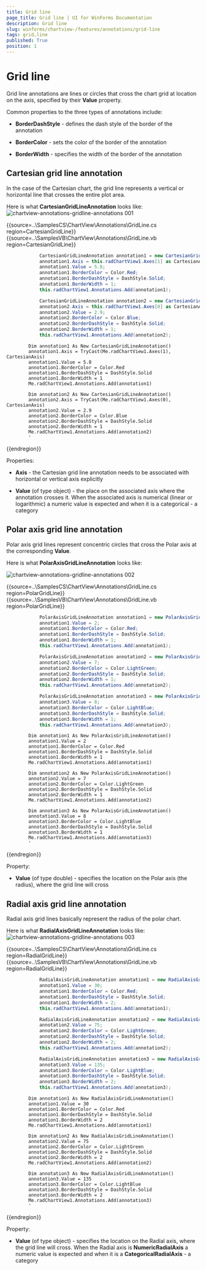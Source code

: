 ```yaml
---
title: Grid line
page_title: Grid line | UI for WinForms Documentation
description: Grid line
slug: winforms/chartview-/features/annotations/grid-line
tags: grid,line
published: True
position: 1
---
```


# Grid line



Grid line annotations are lines or circles that cross the chart grid at location on the axis, specified by their __Value__ property.
      

Common properties to the three types of annotations include:
      

* __BorderDashStyle__ - defines the dash style of the border of the annotation
          

* __BorderColor__ - sets the color of the border of the annotation
          

* __BorderWidth__ - specifies the width of the border of the annotation
          

## Cartesian grid line annotation

In the case of the Cartesian chart, the grid line represents a vertical or horizontal line that crosses the entire plot area.
        

Here is what __CartesianGridLineAnnotation__ looks like:
![chartview-annotations-gridline-annotations 001](images/chartview-annotations-gridline-annotations001.png)



{{source=..\SamplesCS\ChartView\Annotations\GridLine.cs region=CartesianGridLine}} 
{{source=..\SamplesVB\ChartView\Annotations\GridLine.vb region=CartesianGridLine}} 

````C#
            CartesianGridLineAnnotation annotation1 = new CartesianGridLineAnnotation();
            annotation1.Axis = this.radChartView1.Axes[1] as CartesianAxis;
            annotation1.Value = 5.8;
            annotation1.BorderColor = Color.Red;
            annotation1.BorderDashStyle = DashStyle.Solid;
            annotation1.BorderWidth = 1;
            this.radChartView1.Annotations.Add(annotation1);

            CartesianGridLineAnnotation annotation2 = new CartesianGridLineAnnotation();
            annotation2.Axis = this.radChartView1.Axes[0] as CartesianAxis;
            annotation2.Value = 2.9;
            annotation2.BorderColor = Color.Blue;
            annotation2.BorderDashStyle = DashStyle.Solid;
            annotation2.BorderWidth = 1;
            this.radChartView1.Annotations.Add(annotation2);
````
````VB.NET
        Dim annotation1 As New CartesianGridLineAnnotation()
        annotation1.Axis = TryCast(Me.radChartView1.Axes(1), CartesianAxis)
        annotation1.Value = 5.8
        annotation1.BorderColor = Color.Red
        annotation1.BorderDashStyle = DashStyle.Solid
        annotation1.BorderWidth = 1
        Me.radChartView1.Annotations.Add(annotation1)

        Dim annotation2 As New CartesianGridLineAnnotation()
        annotation2.Axis = TryCast(Me.radChartView1.Axes(0), CartesianAxis)
        annotation2.Value = 2.9
        annotation2.BorderColor = Color.Blue
        annotation2.BorderDashStyle = DashStyle.Solid
        annotation2.BorderWidth = 1
        Me.radChartView1.Annotations.Add(annotation2)
        '
````

{{endregion}} 

 
Properties:
        

* __Axis__ - the Cartesian grid line annotation needs to be associated with horizontal or vertical axis explicitly
            

* __Value__ (of type object) - the place on the associated axis where the annotation crosses it. When the associated axis is numerical (linear or logarithmic) a numeric value is expected and when it is a categorical - a category
            

## Polar axis grid line annotation

Polar axis grid lines represent concentric circles that cross the Polar axis at the corresponding __Value__.
        

Here is what __PolarAxisGridLineAnnotation__ looks like:

![chartview-annotations-gridline-annotations 002](images/chartview-annotations-gridline-annotations002.png) 


{{source=..\SamplesCS\ChartView\Annotations\GridLine.cs region=PolarGridLine}} 
{{source=..\SamplesVB\ChartView\Annotations\GridLine.vb region=PolarGridLine}} 

````C#
            PolarAxisGridLineAnnotation annotation1 = new PolarAxisGridLineAnnotation();
            annotation1.Value = 2;
            annotation1.BorderColor = Color.Red;
            annotation1.BorderDashStyle = DashStyle.Solid;
            annotation1.BorderWidth = 1;
            this.radChartView1.Annotations.Add(annotation1);

            PolarAxisGridLineAnnotation annotation2 = new PolarAxisGridLineAnnotation();
            annotation2.Value = 7;
            annotation2.BorderColor = Color.LightGreen;
            annotation2.BorderDashStyle = DashStyle.Solid;
            annotation2.BorderWidth = 1;
            this.radChartView1.Annotations.Add(annotation2);

            PolarAxisGridLineAnnotation annotation3 = new PolarAxisGridLineAnnotation();
            annotation3.Value = 8;
            annotation3.BorderColor = Color.LightBlue;
            annotation3.BorderDashStyle = DashStyle.Solid;
            annotation3.BorderWidth = 1;
            this.radChartView1.Annotations.Add(annotation3);
````
````VB.NET
        Dim annotation1 As New PolarAxisGridLineAnnotation()
        annotation1.Value = 2
        annotation1.BorderColor = Color.Red
        annotation1.BorderDashStyle = DashStyle.Solid
        annotation1.BorderWidth = 1
        Me.radChartView1.Annotations.Add(annotation1)

        Dim annotation2 As New PolarAxisGridLineAnnotation()
        annotation2.Value = 7
        annotation2.BorderColor = Color.LightGreen
        annotation2.BorderDashStyle = DashStyle.Solid
        annotation2.BorderWidth = 1
        Me.radChartView1.Annotations.Add(annotation2)

        Dim annotation3 As New PolarAxisGridLineAnnotation()
        annotation3.Value = 8
        annotation3.BorderColor = Color.LightBlue
        annotation3.BorderDashStyle = DashStyle.Solid
        annotation3.BorderWidth = 1
        Me.radChartView1.Annotations.Add(annotation3)
        '
````

{{endregion}}  

Property: 

* __Value__ (of type double) - specifies the location on the Polar axis (the radius), where the grid line will cross
            

## Radial axis grid line annotation

Radial axis grid lines basically represent the radius of the polar chart.
        

Here is what __RadialAxisGridLineAnnotation__ looks like:
![chartview-annotations-gridline-annotations 003](images/chartview-annotations-gridline-annotations003.png)



{{source=..\SamplesCS\ChartView\Annotations\GridLine.cs region=RadialGridLine}} 
{{source=..\SamplesVB\ChartView\Annotations\GridLine.vb region=RadialGridLine}} 

````C#
            RadialAxisGridLineAnnotation annotation1 = new RadialAxisGridLineAnnotation();            
            annotation1.Value = 30;
            annotation1.BorderColor = Color.Red;
            annotation1.BorderDashStyle = DashStyle.Solid;
            annotation1.BorderWidth = 2;
            this.radChartView1.Annotations.Add(annotation1);

            RadialAxisGridLineAnnotation annotation2 = new RadialAxisGridLineAnnotation();
            annotation2.Value = 75;
            annotation2.BorderColor = Color.LightGreen;
            annotation2.BorderDashStyle = DashStyle.Solid;
            annotation2.BorderWidth = 2;
            this.radChartView1.Annotations.Add(annotation2);

            RadialAxisGridLineAnnotation annotation3 = new RadialAxisGridLineAnnotation();
            annotation3.Value = 135;
            annotation3.BorderColor = Color.LightBlue;
            annotation3.BorderDashStyle = DashStyle.Solid;
            annotation3.BorderWidth = 2;
            this.radChartView1.Annotations.Add(annotation3);
````
````VB.NET
        Dim annotation1 As New RadialAxisGridLineAnnotation()
        annotation1.Value = 30
        annotation1.BorderColor = Color.Red
        annotation1.BorderDashStyle = DashStyle.Solid
        annotation1.BorderWidth = 2
        Me.radChartView1.Annotations.Add(annotation1)

        Dim annotation2 As New RadialAxisGridLineAnnotation()
        annotation2.Value = 75
        annotation2.BorderColor = Color.LightGreen
        annotation2.BorderDashStyle = DashStyle.Solid
        annotation2.BorderWidth = 2
        Me.radChartView1.Annotations.Add(annotation2)

        Dim annotation3 As New RadialAxisGridLineAnnotation()
        annotation3.Value = 135
        annotation3.BorderColor = Color.LightBlue
        annotation3.BorderDashStyle = DashStyle.Solid
        annotation3.BorderWidth = 2
        Me.radChartView1.Annotations.Add(annotation3)
        '
````

{{endregion}} 
 

Property:
        

* __Value__ (of type object) - specifies the location on the Radial axis, where the grid line will cross. When the Radial axis is __NumericRadialAxis__ a numeric value is expected and when it is a __CategoricalRadialAxis__ - a category
            
